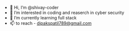 - 👋 Hi, I’m @shivay-coder
- 👀 I’m interested in coding and reaserch in cyber security
- 🌱 I’m currently learning full stack
- 📫 to reach - dipakspatil789@gmail.com

<!---
shivay-coder/shivay-coder is a ✨ special ✨ repository because its `README.md` (this file) appears on your GitHub profile.
You can click the Preview link to take a look at your changes.
--->
